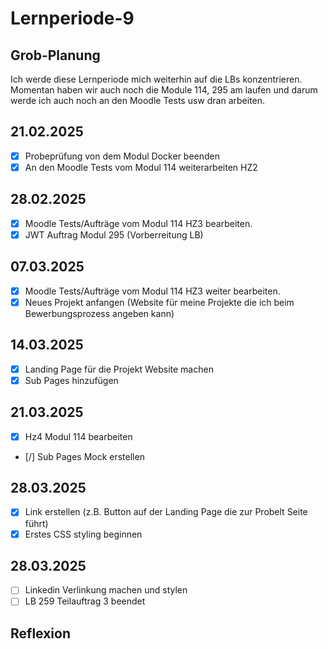 # Lernperiode-9

## Grob-Planung

Ich werde diese Lernperiode mich weiterhin auf die LBs konzentrieren. Momentan haben wir auch noch die Module 114, 295 am laufen und darum werde ich auch noch an den Moodle Tests usw dran arbeiten.

## 21.02.2025

- [x] Probeprüfung von dem Modul Docker beenden
- [x] An den Moodle Tests vom Modul 114 weiterarbeiten HZ2

## 28.02.2025

- [x] Moodle Tests/Aufträge vom Modul 114 HZ3 bearbeiten. 
- [x] JWT Auftrag Modul 295 (Vorberreitung LB)

## 07.03.2025

- [x] Moodle Tests/Aufträge vom Modul 114 HZ3 weiter bearbeiten. 
- [x] Neues Projekt anfangen (Website für meine Projekte die ich beim Bewerbungsprozess angeben kann)

## 14.03.2025

- [x] Landing Page für die Projekt Website machen 
- [x] Sub Pages hinzufügen

## 21.03.2025

- [x] Hz4 Modul 114 bearbeiten
- [/] Sub Pages Mock erstellen

## 28.03.2025

- [x] Link erstellen (z.B. Button auf der Landing Page die zur Probelt Seite führt)
- [x] Erstes CSS styling beginnen

## 28.03.2025
- [ ] Linkedin Verlinkung machen und stylen
- [ ] LB 259 Teilauftrag 3 beendet

## Reflexion
